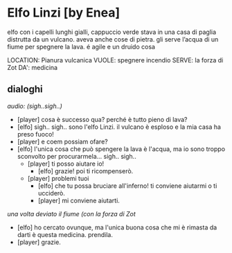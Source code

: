 # Elfo Linzi [by Enea]

elfo con i capelli lunghi gialli, cappuccio verde
stava in una casa di paglia distrutta da un vulcano. aveva anche cose di pietra.
gli serve l’acqua di un fiume per spegnere la lava. é agile e un druido cosa

LOCATION: Pianura vulcanica
VUOLE: spegnere incendio
SERVE: la forza di Zot
DA': medicina

## dialoghi

_audio: (sigh..sigh..)_

-   [player] cosa è successo qua? perché è tutto pieno di lava?
-   [elfo] sigh.. sigh.. sono l'elfo Linzi. il vulcano è esploso e la mia casa ha preso fuoco!
-   [player] e coem possiam ofare?
-   [elfo] l'unica cosa che può spengere la lava è l'acqua, ma io sono troppo sconvolto per procurarmela... sigh.. sigh..
    -   [player] ti posso aiutare io!
        -   [elfo] grazie! poi ti ricompenserò.
    -   [player] problemi tuoi
        -   [elfo] che tu possa bruciare all'inferno! ti conviene aiutarmi o ti ucciderò.
        -   [player] mi conviene aiutarti.

_una volta deviato il fiume (con la forza di Zot_

-   [elfo] ho cercato ovunque, ma l'unica buona cosa che mi è rimasta da darti è questa medicina. prendila.
-   [player] grazie.
